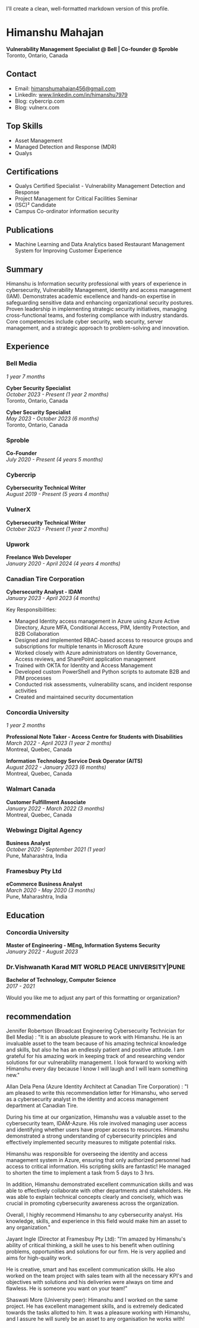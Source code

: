 I'll create a clean, well-formatted markdown version of this profile.



# Himanshu Mahajan
**Vulnerability Management Specialist @ Bell | Co-founder @ Sproble**  
Toronto, Ontario, Canada

## Contact
- Email: himanshumahajan456@gmail.com
- LinkedIn: www.linkedin.com/in/himanshu7979
- Blog: cybercrip.com
- Blog: vulnerx.com

## Top Skills
- Asset Management
- Managed Detection and Response (MDR)
- Qualys

## Certifications
- Qualys Certified Specialist - Vulnerability Management Detection and Response
- Project Management for Critical Facilities Seminar
- (ISC)² Candidate
- Campus Co-ordinator information security

## Publications
- Machine Learning and Data Analytics based Restaurant Management System for Improving Customer Experience

## Summary
Himanshu is Information security professional with years of experience in cybersecurity, Vulnerability Management, identity and access management (IAM). Demonstrates academic excellence and hands-on expertise in safeguarding sensitive data and enhancing organizational security postures. Proven leadership in implementing strategic security initiatives, managing cross-functional teams, and fostering compliance with industry standards. Core competencies include cyber security, web security, server management, and a strategic approach to problem-solving and innovation.

## Experience

### Bell Media
*1 year 7 months*

**Cyber Security Specialist**  
*October 2023 - Present (1 year 2 months)*  
Toronto, Ontario, Canada

**Cyber Security Specialist**  
*May 2023 - October 2023 (6 months)*  
Toronto, Ontario, Canada

### Sproble
**Co-Founder**  
*July 2020 - Present (4 years 5 months)*

### Cybercrip
**Cybersecurity Technical Writer**  
*August 2019 - Present (5 years 4 months)*

### VulnerX
**Cybersecurity Technical Writer**  
*October 2023 - Present (1 year 2 months)*

### Upwork
**Freelance Web Developer**  
*January 2020 - April 2024 (4 years 4 months)*

### Canadian Tire Corporation
**Cybersecurity Analyst - IDAM**  
*January 2023 - April 2023 (4 months)*

Key Responsibilities:
- Managed Identity access management in Azure using Azure Active Directory, Azure MFA, Conditional Access, PIM, Identity Protection, and B2B Collaboration
- Designed and implemented RBAC-based access to resource groups and subscriptions for multiple tenants in Microsoft Azure
- Worked closely with Azure administrators on Identity Governance, Access reviews, and SharePoint application management
- Trained with OKTA for Identity and Access Management
- Developed custom PowerShell and Python scripts to automate B2B and PIM processes
- Conducted risk assessments, vulnerability scans, and incident response activities
- Created and maintained security documentation

### Concordia University
*1 year 2 months*

**Professional Note Taker - Access Centre for Students with Disabilities**  
*March 2022 - April 2023 (1 year 2 months)*  
Montreal, Quebec, Canada

**Information Technology Service Desk Operator (AITS)**  
*August 2022 - January 2023 (6 months)*  
Montreal, Quebec, Canada

### Walmart Canada
**Customer Fulfillment Associate**  
*January 2022 - March 2022 (3 months)*  
Montreal, Quebec, Canada

### Webwingz Digital Agency
**Business Analyst**  
*October 2020 - September 2021 (1 year)*  
Pune, Maharashtra, India

### Framesbuy Pty Ltd
**eCommerce Business Analyst**  
*March 2020 - May 2020 (3 months)*  
Pune, Maharashtra, India

## Education

### Concordia University
**Master of Engineering - MEng, Information Systems Security**  
*January 2022 - August 2023*

### Dr.Vishwanath Karad MIT WORLD PEACE UNIVERSITY|PUNE
**Bachelor of Technology, Computer Science**  
*2017 - 2021*

Would you like me to adjust any part of this formatting or organization?






## recommendation

Jennifer Robertson (Broadcast Engineering Cybersecurity Technician for Bell Media) : "It is an absolute pleasure to work with Himanshu. He is an invaluable asset to the team because of his amazing technical knowledge and skills, but also he has an endlessly patient and positive attitude. I am grateful for his amazing work in keeping track of and researching vendor solutions for our vulnerability management. I look forward to working with Himanshu every day because I know I will laugh and I will learn something new." 


Allan Dela Pena (Azure Identity Architect at Canadian Tire Corporation) : "I am pleased to write this recommendation letter for Himanshu, who served as a cybersecurity analyst in the identity and access management department at Canadian Tire.

During his time at our organization, Himanshu was a valuable asset to the cybersecurity team, IDAM-Azure. His role involved managing user access and identifying whether users have proper access to resources. Himanshu demonstrated a strong understanding of cybersecurity principles and effectively implemented security measures to mitigate potential risks.

Himanshu was responsible for overseeing the identity and access management system in Azure, ensuring that only authorized personnel had access to critical information. His scripting skills are fantastic! He managed to shorten the time to implement a task from 5 days to 3 hrs. 

In addition, Himanshu demonstrated excellent communication skills and was able to effectively collaborate with other departments and stakeholders. He was able to explain technical concepts clearly and concisely, which was crucial in promoting cybersecurity awareness across the organization.

Overall, I highly recommend Himanshu to any cybersecurity analyst. His knowledge, skills, and experience in this field would make him an asset to any organization."



Jayant Ingle (Director at Framesbuy Pty Ltd): "I’m amazed by Himanshu's ability of critical thinking, a skill he uses to his benefit when outlining problems, opportunities and solutions for our firm. He is very applied and aims for high-quality work.

He is creative, smart and has excellent communication skills. He also worked on the team project with sales team with all the necessary KPI's and objectives with solutions and his deliveries were always on time and flawless. He is someone you want on your team!"


Shaswati More (University peer): Himanshu and I worked on the same project. He has excellent management skills, and is extremely dedicated towards the tasks allotted to him. It was a pleasure working with Himanshu, and I assure he will surely be an asset to any organisation he works with!